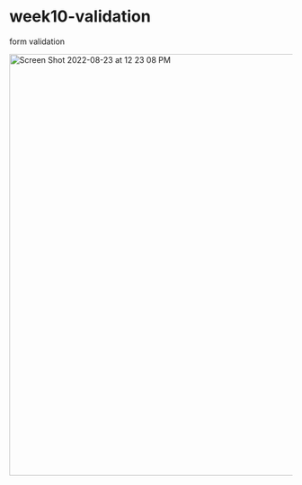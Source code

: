 # week10-validation 
form validation

<img width="751" alt="Screen Shot 2022-08-23 at 12 23 08 PM" src="https://user-images.githubusercontent.com/60021932/186248248-448eaeab-2c67-4549-8ed3-7eaef4023c1d.png">
